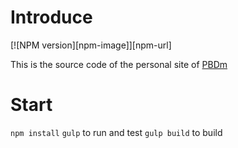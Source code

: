 # Introduce

[![NPM version][npm-image]][npm-url]

This is the source code of the personal site of [PBDm](http://pbdm.cc)

# Start
`npm install`
`gulp` to run and test
`gulp build` to build